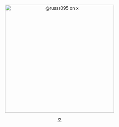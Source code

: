 <p align="center">
    <img width="350" src="https://i.postimg.cc/tTQckJCW/Untitled2063-20250916001100.png" alt="@russa095 on x">
</p>

<p align="center">
    <a href="https://rentry.co/seraphiel_here">⁠♡</a>
</p>
